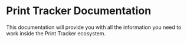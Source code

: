 # Print Tracker Documentation
This documentation will provide you with all the information you need to work inside the Print Tracker ecosystem.

